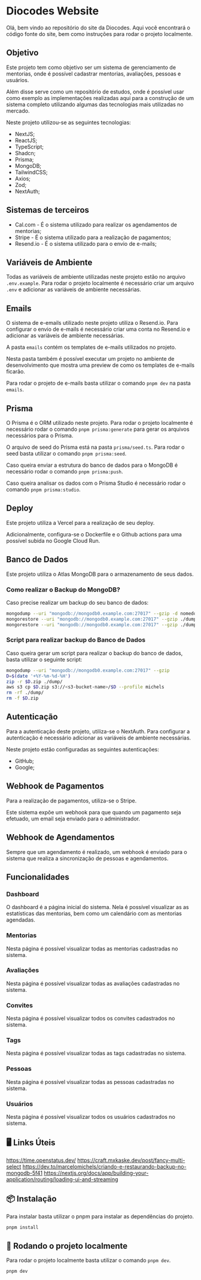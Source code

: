 # Diocodes Website

Olá, bem vindo ao repositório do site da Diocodes. Aqui você encontrará o código fonte do site, bem como instruções para rodar o projeto localmente.

## Objetivo

Este projeto tem como objetivo ser um sistema de gerenciamento de mentorias, onde é possível cadastrar mentorias, avaliações, pessoas e usuários.

Além disse serve como um repositório de estudos, onde é possível usar como exemplo as implementações realizadas aqui para a construção de um sistema completo utilizando algumas das tecnologias mais utilizadas no mercado.

Neste projeto utilizou-se as seguintes tecnologias:

- NextJS;
- ReactJS;
- TypeScript;
- Shadcn;
- Prisma;
- MongoDB;
- TailwindCSS;
- Axios;
- Zod;
- NextAuth;

## Sistemas de terceiros

- Cal.com - É o sistema utilizado para realizar os agendamentos de mentorias;
- Stripe - É o sistema utilizado para a realização de pagamentos;
- Resend.io - É o sistema utilizado para o envio de e-mails;

## Variáveis de Ambiente

Todas as variáveis de ambiente utilizadas neste projeto estão no arquivo `.env.example`. Para rodar o projeto localmente é necessário criar um arquivo `.env` e adicionar as variáveis de ambiente necessárias.

## Emails

O sistema de e-emails utilizado neste projeto utiliza o Resend.io. Para configurar o envio de e-mails é necessário criar uma conta no Resend.io e adicionar as variáveis de ambiente necessárias.

A pasta `emails` contém os templates de e-mails utilizados no projeto.

Nesta pasta também é possível executar um projeto no ambiente de desenvolvimento que mostra uma preview de como os templates de e-mails ficarão.

Para rodar o projeto de e-mails basta utilizar o comando `pnpm dev` na pasta `emails`.

## Prisma

O Prisma é o ORM utilizado neste projeto. Para rodar o projeto localmente é necessário rodar o comando `pnpm prisma:generate` para gerar os arquivos necessários para o Prisma.

O arquivo de seed do Prisma está na pasta `prisma/seed.ts`. Para rodar o seed basta utilizar o comando `pnpm prisma:seed`.

Caso queira enviar a estrutura do banco de dados para o MongoDB é necessário rodar o comando `pnpm prisma:push`.

Caso queira analisar os dados com o Prisma Studio é necessário rodar o comando `pnpm prisma:studio`.

## Deploy

Este projeto utiliza a Vercel para a realização de seu deploy.

Adicionalmente, configura-se o Dockerfile e o Github actions para uma possível subida no Google Cloud Run.

## Banco de Dados

Este projeto utiliza o Atlas MongoDB para o armazenamento de seus dados.

### Como realizar o Backup do MongoDB?

Caso precise realizar um backup do seu banco de dados:

```bash
mongodump --uri "mongodb://mongodb0.example.com:27017" --gzip -d nomedobanco
mongorestore --uri "mongodb://mongodb0.example.com:27017" --gzip ./dump/
mongorestore --uri "mongodb://mongodb0.example.com:27017" --gzip ./dump/nomedobanco -d nomedobanco
```

### Script para realizar backup do Banco de Dados

Caso queira gerar um script para realizar o backup do banco de dados, basta utilizar o seguinte script:

```bash
mongodump --uri "mongodb://mongodb0.example.com:27017" --gzip
D=$(date '+%Y-%m-%d-%H')
zip -r $D.zip ./dump/
aws s3 cp $D.zip s3://<s3-bucket-name>/$D --profile michels
rm -rf ./dump/
rm -f $D.zip
```

## Autenticação

Para a autenticação deste projeto, utiliza-se o NextAuth. Para configurar a autenticação é necessário adicionar as variáveis de ambiente necessárias.

Neste projeto estão configuradas as seguintes autenticações:

- GitHub;
- Google;

## Webhook de Pagamentos

Para a realização de pagamentos, utiliza-se o Stripe.

Este sistema expõe um webhook para que quando um pagamento seja efetuado, um email seja enviado para o administrador.

## Webhook de Agendamentos

Sempre que um agendamento é realizado, um webhook é enviado para o sistema que realiza a sincronização de pessoas e agendamentos.

## Funcionalidades

### Dashboard

O dashboard é a página inicial do sistema. Nela é possível visualizar as as estatísticas das mentorias, bem como um calendário com as mentorias agendadas.

### Mentorias

Nesta página é possível visualizar todas as mentorias cadastradas no sistema.

### Avaliações

Nesta página é possível visualizar todas as avaliações cadastradas no sistema.

### Convites

Nesta página é possível visualizar todos os convites cadastrados no sistema.

### Tags

Nesta página é possível visualizar todas as tags cadastradas no sistema.

### Pessoas

Nesta página é possível visualizar todas as pessoas cadastradas no sistema.

### Usuários

Nesta página é possível visualizar todos os usuários cadastrados no sistema.

## 🖥️ Links Úteis

https://time.openstatus.dev/
https://craft.mxkaske.dev/post/fancy-multi-select
https://dev.to/marcelomichels/criando-e-restaurando-backup-no-mongodb-5f41
https://nextjs.org/docs/app/building-your-application/routing/loading-ui-and-streaming

## 📦 Instalação

Para instalar basta utilizar o pnpm para instalar as dependências do projeto.

```bash
pnpm install
```

## 🚀 Rodando o projeto localmente

Para rodar o projeto localmente basta utilizar o comando `pnpm dev`.

```bash
pnpm dev
```

